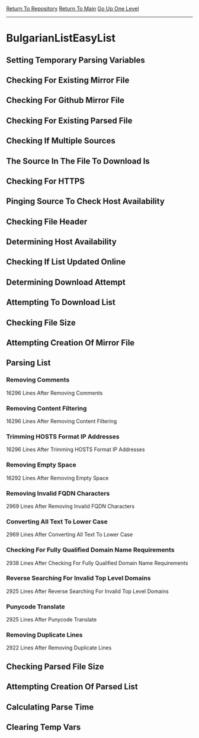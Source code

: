 [Return To Repository](https://github.com/deathbybandaid/piholeparser/)
[Return To Main](https://github.com/deathbybandaid/piholeparser/blob/master/RecentRunLogs/Mainlog.md)
[Go Up One Level](https://github.com/deathbybandaid/piholeparser/blob/master/RecentRunLogs/TopLevelScripts/30-Processing-External-Blacklists.md)
____________________________________
# BulgarianListEasyList
## Setting Temporary Parsing Variables
## Checking For Existing Mirror File
## Checking For Github Mirror File
## Checking For Existing Parsed File
## Checking If Multiple Sources
## The Source In The File To Download Is
## Checking For HTTPS
## Pinging Source To Check Host Availability
## Checking File Header
## Determining Host Availability
## Checking If List Updated Online
## Determining Download Attempt
## Attempting To Download List
## Checking File Size
## Attempting Creation Of Mirror File
## Parsing List
### Removing Comments
16296 Lines After Removing Comments
### Removing Content Filtering
16296 Lines After Removing Content Filtering
### Trimming HOSTS Format IP Addresses
16296 Lines After Trimming HOSTS Format IP Addresses
### Removing Empty Space
16292 Lines After Removing Empty Space
### Removing Invalid FQDN Characters
2969 Lines After Removing Invalid FQDN Characters
### Converting All Text To Lower Case
2969 Lines After Converting All Text To Lower Case
### Checking For Fully Qualified Domain Name Requirements
2938 Lines After Checking For Fully Qualified Domain Name Requirements
### Reverse Searching For Invalid Top Level Domains
2925 Lines After Reverse Searching For Invalid Top Level Domains
### Punycode Translate
2925 Lines After Punycode Translate
### Removing Duplicate Lines
2922 Lines After Removing Duplicate Lines
## Checking Parsed File Size
## Attempting Creation Of Parsed List
## Calculating Parse Time
## Clearing Temp Vars
